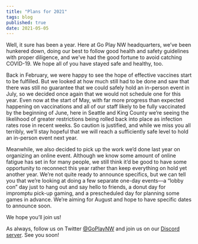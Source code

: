 ```yaml
---
title: "Plans for 2021"
tags: blog
published: true
date: 2021-05-05
---
```


Well, it sure has been a year. Here at Go Play NW headquarters, we’ve been hunkered down, doing our best to follow good health and safety guidelines with proper diligence, and we’ve had the good fortune to avoid catching COVID-19. We hope all of you have stayed safe and healthy, too.

Back in February, we were happy to see the hope of effective vaccines start to be fulfilled. But we looked at how much still had to be done and saw that there was still no guarantee that we could safely hold an in-person event in July, so we decided once again that we would not schedule one for this year. Even now at the start of May, with far more progress than expected happening on vaccinations and all of our staff likely to be fully vaccinated by the beginning of June, here in Seattle and King County we’re seeing the likelihood of greater restrictions being rolled back into place as infection rates rose in recent weeks. So caution is justified, and while we miss you all terribly, we’ll stay hopeful that we will reach a sufficiently safe level to hold an in-person event next year.

Meanwhile, we also decided to pick up the work we’d done last year on organizing an online event. Although we know some amount of online fatigue has set in for many people, we still think it’d be good to have some opportunity to reconnect this year rather than keep everything on hold yet another year. We’re not quite ready to announce specifics, but we can tell you that we’re looking at doing a few separate one-day events—a “lobby con” day just to hang out and say hello to friends, a donut day for impromptu pick-up gaming, and a prescheduled day for planning some games in advance. We’re aiming for August and hope to have specific dates to announce soon.

We hope you’ll join us!

As always, follow us on Twitter [@GoPlayNW](https://twitter.com/GoPlayNW) and join us on our [Discord server](https://discord.gg/AqhayGFexQ). See you soon!